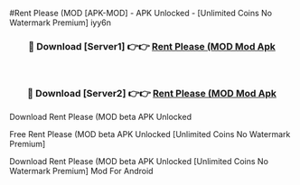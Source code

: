 #Rent Please (MOD [APK-MOD] - APK Unlocked - [Unlimited Coins No Watermark Premium] iyy6n



<div align="center">

<h3>🔴 Download [Server1] 👉👉 <a href="https://momento.my/?title=Rent_Please_(MOD">Rent Please (MOD Mod Apk</a></h3><br>

<h3>🔴 Download [Server2] 👉👉 <a href="https://momento.my/?title=Rent_Please_(MOD">Rent Please (MOD Mod Apk</a></h3>
</div>



Download Rent Please (MOD beta APK Unlocked

Free Rent Please (MOD beta APK Unlocked [Unlimited Coins No Watermark Premium]

Download Rent Please (MOD beta APK Unlocked [Unlimited Coins No Watermark Premium] Mod For Android
